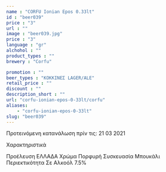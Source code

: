 ```yaml
---
name : "CORFU Ionian Epos 0.33lt"
id : "beer039"
price : "3"
url : ""
image : "beer039.jpg"
price : "3"
language : "gr"
alchohol : ""
product_types : ""
brewery : "Corfu"

promotion : ""
beer_types : "ΚΟΚΚΙΝΕΣ LAGER/ALE"
retail_price : ""
discount : ""
description_short : ""
url: "corfu-ionian-epos-0-33lt/corfu"
aliases: 
    - "corfu-ionian-epos-0-33lt"
slug: "beer039"
---
```


Προτεινόμενη κατανάλωση πρίν τις: 21 03 2021

Χαρακτηριστικά

Προέλευση
ΕΛΛΑΔΑ
Χρώμα
Πορφυρή
Συσκευασία
Μπουκάλι
Περιεκτικότητα Σε Αλκοόλ
7.5%